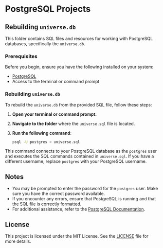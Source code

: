 # PostgreSQL Projects

## Rebuilding `universe.db`

This folder contains SQL files and resources for working with PostgreSQL databases, specifically the `universe.db`. 

### Prerequisites

Before you begin, ensure you have the following installed on your system:

- [PostgreSQL](https://www.postgresql.org/download/)
- Access to the terminal or command prompt

### Rebuilding `universe.db`

To rebuild the `universe.db` from the provided SQL file, follow these steps:

1. **Open your terminal or command prompt.**
2. **Navigate to the folder** where the `universe.sql` file is located.
3. **Run the following command:**

   ```bash
   psql -U postgres < universe.sql
   ```

This command connects to your PostgreSQL database as the `postgres` user and executes the SQL commands contained in `universe.sql`. If you have a different username, replace `postgres` with your PostgreSQL username.

## Notes

- You may be prompted to enter the password for the `postgres` user. Make sure you have the correct password available.
- If you encounter any errors, ensure that PostgreSQL is running and that the SQL file is correctly formatted.
- For additional assistance, refer to the [PostgreSQL Documentation](https://www.postgresql.org/docs/).

## License

This project is licensed under the MIT License. See the [LICENSE](LICENSE) file for more details.
